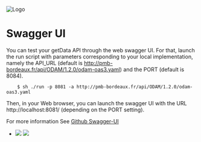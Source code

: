 ![Logo](swagger_logo.png)

# Swagger UI

You can test your getData API through the web swagger UI. For that, launch the run script with parameters corresponding to your local implementation, namely the API_URL (default is http://pmb-bordeaux.fr/api/ODAM/1.2.0/odam-oas3.yaml) and the PORT (default is 8084).
```
    $ sh ./run -p 8081 -a http://pmb-bordeaux.fr/api/ODAM/1.2.0/odam-oas3.yaml
```
Then, in your Web browser, you can launch the swagger UI with the URL http://localhost:8081/ (depending on the PORT setting).

For more information See [Github Swagger-UI](https://github.com/swagger-api/swagger-ui)

* [![](https://images.microbadger.com/badges/version/swaggerapi/swagger-ui.svg)](https://microbadger.com/images/swaggerapi/swagger-ui "Get your own version badge on microbadger.com")
[![](https://images.microbadger.com/badges/image/odam/swagger-ui-customized.svg)](https://microbadger.com/images/odam/swagger-ui-customized "Get your own image badge on microbadger.com")